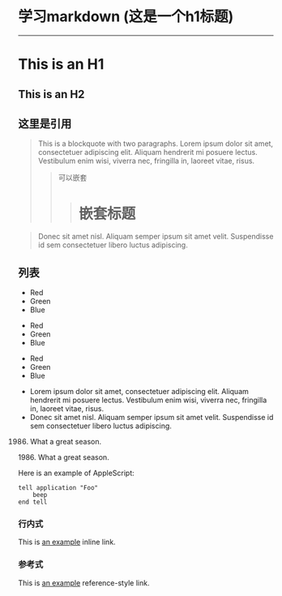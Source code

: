 # 学习markdown (这是一个h1标题)
---

This is an H1
=============

This is an H2
-------------

## 这里是引用

> This is a blockquote with two paragraphs. Lorem ipsum dolor sit amet,
> consectetuer adipiscing elit. Aliquam hendrerit mi posuere lectus.
> Vestibulum enim wisi, viverra nec, fringilla in, laoreet vitae, risus.
> > 可以嵌套
> > > # 嵌套标题

> Donec sit amet nisl. Aliquam semper ipsum sit amet velit. Suspendisse
> id sem consectetuer libero luctus adipiscing.

## 列表
* Red
* Green
* Blue

+ Red
+ Green
+ Blue

-  Red
-  Green
-  Blue

*   Lorem ipsum dolor sit amet, consectetuer adipiscing elit.
    Aliquam hendrerit mi posuere lectus. Vestibulum enim wisi,
    viverra nec, fringilla in, laoreet vitae, risus.
*   Donec sit amet nisl. Aliquam semper ipsum sit amet velit.
    Suspendisse id sem consectetuer libero luctus adipiscing.


1986. What a great season.

1986\. What a great season.


Here is an example of AppleScript:

    tell application "Foo"
        beep
    end tell

### 行内式

This is [an example](http://example.com/ "Title") inline link.

### 参考式

This is [an example][id] reference-style link.

[id]: http://example.com/  "Optional Title Here"
